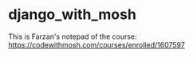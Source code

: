 # django_with_mosh
This is Farzan's notepad of the course: https://codewithmosh.com/courses/enrolled/1607597
